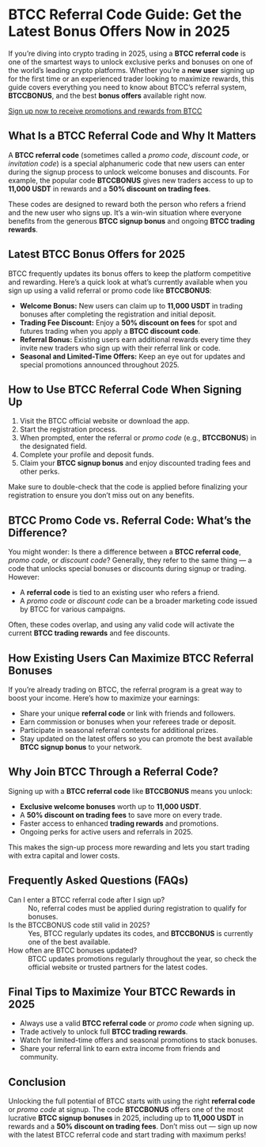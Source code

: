 
<h1>BTCC Referral Code Guide: Get the Latest Bonus Offers Now in 2025</h1>
<p>If you’re diving into crypto trading in 2025, using a <strong>BTCC referral code</strong> is one of the smartest ways to unlock exclusive perks and bonuses on one of the world’s leading crypto platforms. Whether you’re a <strong>new user</strong> signing up for the first time or an experienced trader looking to maximize rewards, this guide covers everything you need to know about BTCC’s referral system, <strong>BTCCBONUS</strong>, and the best <strong>bonus offers</strong> available right now.</p>
<p><a href="https://partner.btcc.com/us/c/BTCCBONUS/9303" target="_blank">Sign up now to receive promotions and rewards from BTCC</a></p>
<img src="https://images.mirror-media.xyz/publication-images/Nc6y3OxKjW0A_p-rYhSn7.png?height=960&amp;width=1920" decoding="async" data-nimg="fill" class="css-xah9so" style="position:absolute;top:0;left:0;bottom:0;right:0;box-sizing:border-box;padding:0;border:none;margin:auto;display:block;width:0;height:0;min-width:100%;max-width:100%;min-height:100%;max-height:100%">
<h2>What Is a BTCC Referral Code and Why It Matters</h2>
<p>A <strong>BTCC referral code</strong> (sometimes called a <em>promo code</em>, <em>discount code</em>, or <em>invitation code</em>) is a special alphanumeric code that new users can enter during the signup process to unlock welcome bonuses and discounts. For example, the popular code <strong>BTCCBONUS</strong> gives new traders access to up to <strong>11,000 USDT</strong> in rewards and a <strong>50% discount on trading fees</strong>.</p>
<p>These codes are designed to reward both the person who refers a friend and the new user who signs up. It’s a win-win situation where everyone benefits from the generous <strong>BTCC signup bonus</strong> and ongoing <strong>BTCC trading rewards</strong>.</p>
<h2>Latest BTCC Bonus Offers for 2025</h2>
<p>BTCC frequently updates its bonus offers to keep the platform competitive and rewarding. Here’s a quick look at what’s currently available when you sign up using a valid referral or promo code like <strong>BTCCBONUS</strong>:</p>
<ul>
<li><strong>Welcome Bonus:</strong> New users can claim up to <strong>11,000 USDT</strong> in trading bonuses after completing the registration and initial deposit.</li>
<li><strong>Trading Fee Discount:</strong> Enjoy a <strong>50% discount on fees</strong> for spot and futures trading when you apply a <strong>BTCC discount code</strong>.</li>
<li><strong>Referral Bonus:</strong> Existing users earn additional rewards every time they invite new traders who sign up with their referral link or code.</li>
<li><strong>Seasonal and Limited-Time Offers:</strong> Keep an eye out for updates and special promotions announced throughout 2025.</li>
</ul>
<h2>How to Use BTCC Referral Code When Signing Up</h2>
<ol>
<li>Visit the BTCC official website or download the app.</li>
<li>Start the registration process.</li>
<li>When prompted, enter the referral or <em>promo code</em> (e.g., <strong>BTCCBONUS</strong>) in the designated field.</li>
<li>Complete your profile and deposit funds.</li>
<li>Claim your <strong>BTCC signup bonus</strong> and enjoy discounted trading fees and other perks.</li>
</ol>
<p>Make sure to double-check that the code is applied before finalizing your registration to ensure you don’t miss out on any benefits.</p>
<h2>BTCC Promo Code vs. Referral Code: What’s the Difference?</h2>
<p>You might wonder: Is there a difference between a <strong>BTCC referral code</strong>, <em>promo code</em>, or <em>discount code</em>? Generally, they refer to the same thing — a code that unlocks special bonuses or discounts during signup or trading. However:</p>
<ul>
<li>A <strong>referral code</strong> is tied to an existing user who refers a friend.</li>
<li>A <em>promo code</em> or <em>discount code</em> can be a broader marketing code issued by BTCC for various campaigns.</li>
</ul>
<p>Often, these codes overlap, and using any valid code will activate the current <strong>BTCC trading rewards</strong> and fee discounts.</p>
<h2>How Existing Users Can Maximize BTCC Referral Bonuses</h2>
<p>If you’re already trading on BTCC, the referral program is a great way to boost your income. Here’s how to maximize your earnings:</p>
<ul>
<li>Share your unique <strong>referral code</strong> or link with friends and followers.</li>
<li>Earn commission or bonuses when your referees trade or deposit.</li>
<li>Participate in seasonal referral contests for additional prizes.</li>
<li>Stay updated on the latest offers so you can promote the best available <strong>BTCC signup bonus</strong> to your network.</li>
</ul>
<h2>Why Join BTCC Through a Referral Code?</h2>
<p>Signing up with a <strong>BTCC referral code</strong> like <strong>BTCCBONUS</strong> means you unlock:</p>
<ul>
<li><strong>Exclusive welcome bonuses</strong> worth up to <strong>11,000 USDT</strong>.</li>
<li>A <strong>50% discount on trading fees</strong> to save more on every trade.</li>
<li>Faster access to enhanced <strong>trading rewards</strong> and promotions.</li>
<li>Ongoing perks for active users and referrals in 2025.</li>
</ul>
<p>This makes the sign-up process more rewarding and lets you start trading with extra capital and lower costs.</p>
<h2>Frequently Asked Questions (FAQs)</h2>
<dl>
<dt>Can I enter a BTCC referral code after I sign up?</dt>
<dd>No, referral codes must be applied during registration to qualify for bonuses.</dd>
<dt>Is the BTCCBONUS code still valid in 2025?</dt>
<dd>Yes, BTCC regularly updates its codes, and <strong>BTCCBONUS</strong> is currently one of the best available.</dd>
<dt>How often are BTCC bonuses updated?</dt>
<dd>BTCC updates promotions regularly throughout the year, so check the official website or trusted partners for the latest codes.</dd>
</dl>
<h2>Final Tips to Maximize Your BTCC Rewards in 2025</h2>
<ul>
<li>Always use a valid <strong>BTCC referral code</strong> or <em>promo code</em> when signing up.</li>
<li>Trade actively to unlock full <strong>BTCC trading rewards</strong>.</li>
<li>Watch for limited-time offers and seasonal promotions to stack bonuses.</li>
<li>Share your referral link to earn extra income from friends and community.</li>
</ul>
<h2>Conclusion</h2>
<p>Unlocking the full potential of BTCC starts with using the right <strong>referral code</strong> or <em>promo code</em> at signup. The code <strong>BTCCBONUS</strong> offers one of the most lucrative <strong>BTCC signup bonuses</strong> in 2025, including up to <strong>11,000 USDT</strong> in rewards and a <strong>50% discount on trading fees</strong>. Don’t miss out — sign up now with the latest BTCC referral code and start trading with maximum perks!</p>
</article>
</body>
</html>
